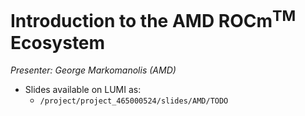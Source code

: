 # Introduction to the AMD ROCm<sup>TM</sup> Ecosystem

*Presenter: George Markomanolis (AMD)*

-   Slides available on LUMI as:
    -   `/project/project_465000524/slides/AMD/TODO`
